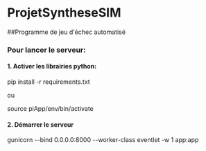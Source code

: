 # ProjetSyntheseSIM
##Programme de jeu d'échec automatisé





### Pour lancer le serveur:

#### 1. Activer les librairies python:

pip install -r requirements.txt

ou

source piApp/env/bin/activate



#### 2. Démarrer le serveur


gunicorn --bind 0.0.0.0:8000 --worker-class eventlet -w 1 app:app
